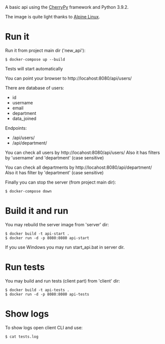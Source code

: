 A basic api using the
[CherryPy](http://cherrypy.org/) framework and Python 3.9.2.

The image is quite light thanks to
[Alpine Linux](https://hub.docker.com/r/frolvlad/alpine-python3/).


Run it
======

Run it from project main dir ('new_api'):

```
$ docker-compose up --build
```

Tests will start automatically

You can point your browser to http://locahost:8080/api/users/

There are database of users:
- id
- username
- email
- department
- data_joined

Endpoints:
- /api/users/
- /api/department/

You can check all users by http://locahost:8080/api/users/
Also it has filters by 'username' and 'department' (case sensitive) 

You can check all departments by http://locahost:8080/api/department/
Also it has filter by 'department' (case sensitive) 

Finally you can stop the server (from project main dir):

```
$ docker-compose down
```


Build it and run
========

You may rebuild the server image from 'server' dir:

```
$ docker build -t api-start .
$ docker run -d -p 8080:8080 api-start
```


If you use Windows you may run start_api.bat in server dir.

Run tests
========

You may build and run tests (client part) from 'client' dir:

```
$ docker build -t api-tests .
$ docker run -d -p 8080:8080 api-tests
```


Show logs
========

To show logs open client CLI and use:

```
$ cat tests.log
```
